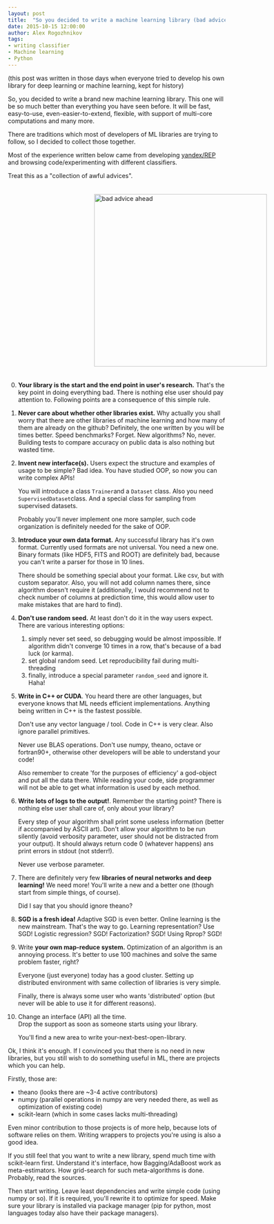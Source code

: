 ```yaml
---
layout: post
title:  "So you decided to write a machine learning library (bad advice)"
date: 2015-10-15 12:00:00
author: Alex Rogozhnikov
tags: 
- writing classifier
- Machine learning
- Python
---
```


(this post was written in those days when everyone tried to develop his own library for deep learning
or machine learning, kept for history)

So, you decided to write a brand new machine learning library.
This one will be so much better than everything you have seen before. 
It will be fast, easy-to-use, even-easier-to-extend, flexible, with support of multi-core computations and many more.
 
There are traditions which most of developers of ML libraries are trying to follow, 
so I decided to collect those together.

Most of the experience written below came from developing [yandex/REP](https://github.com/yandex/rep)
and browsing code/experimenting with different classifiers.

Treat this as a "collection of awful advices". 

<img src='/images/etc/bad_advice.jpg' style='margin: 20px 200px; width: 400px;' alt='bad advice ahead' />

0. __Your library is the start and the end point in user's research.__
   That's the key point in doing everything bad.
   There is nothing else user should pay attention to.
   Following points are a consequence of this simple rule.

1. __Never care about whether other libraries exist.__
   Why actually you shall worry that there are other libraries of machine learning and how many of them are already on the github?
   Definitely, the one written by you will be times better.
   Speed benchmarks? Forget.
   New algorithms? No, never.
   Building tests to compare accuracy on public data is also nothing but wasted time.

2. __Invent new interface(s).__
   Users expect the structure and examples of usage to be simple?
   Bad idea. You have studied OOP, so now you can write complex APIs!
   
   You will introduce a class `Trainer`and a `Dataset` class.
   Also you need `SupervisedDataset`class.
   And a special class for sampling from supervised datasets. 
   
   Probably you'll never implement one more sampler, such code organization is definitely needed for the sake of OOP.

3. __Introduce your own data format.__ Any successful library has it's own format.
   Currently used formats are not universal. You need a new one.
   Binary formats (like HDF5, FITS and ROOT) are definitely bad, because you can't write a parser for those in 10 lines.

   There should be something special about your format.
   Like csv, but with custom separator.
   Also, you will not add column names there, since algorithm doesn't require it
   (additionally, I would recommend not to check number of columns at prediction time, 
   this would allow user to make mistakes that are hard to find).


4. __Don't use random seed.__ At least don't do it in the way users expect. There are various interesting options:

   1. simply never set seed, so debugging would be almost impossible. If algorithm didn't converge 10 times in a row, that's because of a bad luck (or karma).
   2. set global random seed. Let reproducibility fail during multi-threading
   3. finally, introduce a special parameter `random_seed` and ignore it. Haha!
     
   <!-- theanets, nolearn, pybrain, neurolab -->  


5. __Write in C++ or CUDA__. You heard there are other languages,
   but everyone knows that ML needs efficient implementations.
   Anything being written in C++ is the fastest possible.
   
   Don't use any vector language / tool. Code in C++ is very clear. Also ignore parallel primitives.
   
   Never use BLAS operations. Don't use numpy, theano, octave or fortran90+, otherwise other developers will be able to understand your code!
   
   <!-- PyBrain, leaf  --> 
   
   Also remember to create 'for the purposes of efficiency' a god-object and put all the data there.
   While reading your code, side programmer will not be able to get what information is used by each method.

   
6. __Write lots of logs to the output!__.
   Remember the starting point? There is nothing else user shall care of, only about your library?
   
   Every step of your algorithm shall print some useless information (better if accompanied by ASCII art).
   Don't allow your algorithm to be run silently (avoid verbosity parameter, user should not be distracted from your output).
   It should always return code 0 (whatever happens) ans print errors in stdout (not stderr!).
   
   Never use verbose parameter.
    
   <!-- LibFM as well as many nnets -->

7. There are definitely very few __libraries of neural networks and deep learning!__
   We need more!
   You'll write a new and a better one (though start from simple things, of course).
   
   Did I say that you should ignore theano?

8. __SGD is a fresh idea!__ Adaptive SGD is even better. Online learning is the new mainstream. 
   That's the way to go. Learning representation? Use SGD! Logistic regression? SGD! Factorization? SGD! Using Rprop? SGD! 
   
   <!-- theanets -->

9. Write __your own map-reduce system.__
   Optimization of an algorithm is an annoying process.
   It's better to use 100 machines and solve the same problem faster, right?
    
   Everyone (just everyone) today has a good cluster.
   Setting up distributed environment with same collection of libraries is very simple.
    
   Finally, there is always some user who wants 'distributed' option
   (but never will be able to use it for different reasons).

   <!-- early xgboost -->
 

10. Change an interface (API) all the time.  
    Drop the support as soon as someone starts using your library.
    <!-- pybrain, nolearn.dbn -->
    
    You'll find a new area to write your-next-best-open-library.
    
    <!-- theanets, lasagne -->

Ok, I think it's enough.
If I convinced you that there is no need in new libraries, but you still wish to do something useful in ML,
there are projects which you can help.

Firstly, those are:

* theano (looks there are ~3-4 active contributors)
* numpy (parallel operations in numpy are very needed there, as well as optimization of existing code)
* scikit-learn (which in some cases lacks multi-threading)

Even minor contribution to those projects is of more help, because lots of software relies on them.
Writing wrappers to projects you're using is also a good idea.

If you still feel that you want to write a new library, spend much time with scikit-learn first.
Understand it's interface, how Bagging/AdaBoost work as meta-estimators.
How grid-search for such meta-algorithms is done.
Probably, read the sources.

Then start writing. Leave least dependencies and write simple code (using numpy or so). 
If it is required, you'll rewrite it to optimize for speed. Make sure your library is installed via package manager
(pip for python, most languages today also have their package managers).